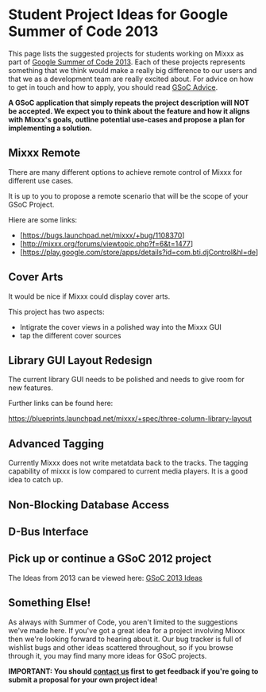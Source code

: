 # Student Project Ideas for Google Summer of Code 2013

This page lists the suggested projects for students working on Mixxx as
part of [Google Summer of
Code 2013](http://www.google-melange.com/gsoc/homepage/google/gsoc2013/).
Each of these projects represents something that we think would make a
really big difference to our users and that we as a development team are
really excited about. For advice on how to get in touch and how to
apply, you should read [GSoC Advice](gsocadvice).

**A GSoC application that simply repeats the project description will
NOT be accepted. We expect you to think about the feature and how it
aligns with Mixxx's goals, outline potential use-cases and propose a
plan for implementing a solution.**

## Mixxx Remote

There are many different options to achieve remote control of Mixxx for
different use cases.

It is up to you to propose a remote scenario that will be the scope of
your GSoC Project.

Hiere are some links:

  - \[<https://bugs.launchpad.net/mixxx/+bug/1108370>\]
  - \[<http://mixxx.org/forums/viewtopic.php?f=6&t=1477>\]
  - \[<https://play.google.com/store/apps/details?id=com.bti.djControl&hl=de>\]

## Cover Arts

It would be nice if Mixxx could display cover arts.

This project has two aspects:

  - Intigrate the cover views in a polished way into the Mixxx GUI 
  - tap the different cover sources 

## Library GUI Layout Redesign

The current library GUI needs to be polished and needs to give room for
new features.

Further links can be found here:

<https://blueprints.launchpad.net/mixxx/+spec/three-column-library-layout>

## Advanced Tagging

Currently Mixxx does not write metatdata back to the tracks. The tagging
capability of mixxx is low compared to current media players. It is a
good idea to catch up.

## Non-Blocking Database Access

## D-Bus Interface

## Pick up or continue a GSoC 2012 project

The Ideas from 2013 can be viewed here: [GSoC 2013 Ideas](gsoc2013ideas)

## Something Else\!

As always with Summer of Code, you aren't limited to the suggestions
we've made here. If you've got a great idea for a project involving
Mixxx then we're looking forward to hearing about it. Our bug tracker is
full of wishlist bugs and other ideas scattered throughout, so if you
browse through it, you may find many more ideas for GSoC projects.

**IMPORTANT: You should [contact us](gsocadvice) first to get feedback
if you're going to submit a proposal for your own project idea\!**
